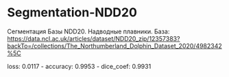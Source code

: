 # Segmentation-NDD20
Сегментация Базы NDD20. Надводные плавники.
База:
https://data.ncl.ac.uk/articles/dataset/NDD20_zip/12357383?backTo=/collections/The_Northumberland_Dolphin_Dataset_2020/4982342%5C

loss: 0.0117 - accuracy: 0.9953 - dice_coef: 0.9931
